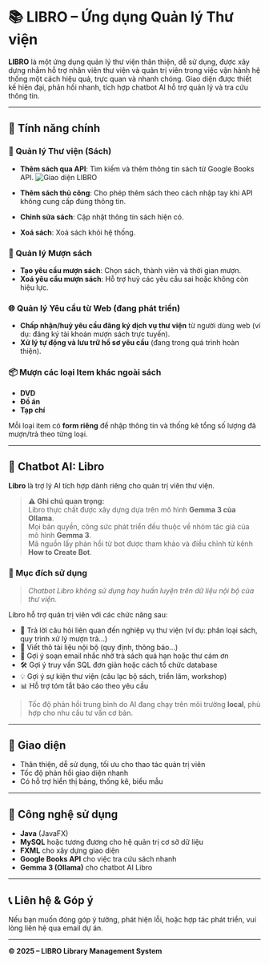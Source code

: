 # 📚 LIBRO – Ứng dụng Quản lý Thư viện

**LIBRO** là một ứng dụng quản lý thư viện thân thiện, dễ sử dụng, được xây dựng nhằm hỗ trợ nhân viên thư viện và quản trị viên trong việc vận hành hệ thống một cách hiệu quả, trực quan và nhanh chóng. Giao diện được thiết kế hiện đại, phản hồi nhanh, tích hợp chatbot AI hỗ trợ quản lý và tra cứu thông tin.

---

## 🧩 Tính năng chính

### 📖 Quản lý Thư viện (Sách)
- **Thêm sách qua API**: Tìm kiếm và thêm thông tin sách từ Google Books API.
![Giao diện LIBRO](assets/addBookAPI.png "Giao diện thêm sách qua API")

- **Thêm sách thủ công**: Cho phép thêm sách theo cách nhập tay khi API không cung cấp đúng thông tin.
- **Chỉnh sửa sách**: Cập nhật thông tin sách hiện có.
- **Xoá sách**: Xoá sách khỏi hệ thống.

### 📕 Quản lý Mượn sách
- **Tạo yêu cầu mượn sách**: Chọn sách, thành viên và thời gian mượn.
- **Xoá yêu cầu mượn sách**: Hỗ trợ huỷ các yêu cầu sai hoặc không còn hiệu lực.

### 🌐 Quản lý Yêu cầu từ Web (đang phát triển)
- **Chấp nhận/huỷ yêu cầu đăng ký dịch vụ thư viện** từ người dùng web (ví dụ: đăng ký tài khoản mượn sách trực tuyến).
- **Xử lý tự động và lưu trữ hồ sơ yêu cầu** (đang trong quá trình hoàn thiện).

### 📦 Mượn các loại Item khác ngoài sách
- **DVD**
- **Đồ án**
- **Tạp chí**

Mỗi loại item có **form riêng** để nhập thông tin và thống kê tổng số lượng đã mượn/trả theo từng loại.

---

## 🤖 Chatbot AI: Libro

**Libro** là trợ lý AI tích hợp dành riêng cho quản trị viên thư viện.

> **⚠️ Ghi chú quan trọng:**  
> Libro thực chất được xây dựng dựa trên mô hình **Gemma 3 của Ollama**.  
> Mọi bản quyền, công sức phát triển đều thuộc về nhóm tác giả của mô hình **Gemma 3**.  
> Mã nguồn lấy phản hồi từ bot được tham khảo và điều chỉnh từ kênh **How to Create Bot**.

### 📌 Mục đích sử dụng
> *Chatbot Libro không sử dụng hay huấn luyện trên dữ liệu nội bộ của thư viện.*

Libro hỗ trợ quản trị viên với các chức năng sau:
- 🧠 Trả lời câu hỏi liên quan đến nghiệp vụ thư viện (ví dụ: phân loại sách, quy trình xử lý mượn trả…)
- 📄 Viết thô tài liệu nội bộ (quy định, thông báo…)
- 🧾 Gợi ý soạn email nhắc nhở trả sách quá hạn hoặc thư cảm ơn
- 🛠️ Gợi ý truy vấn SQL đơn giản hoặc cách tổ chức database
- 💡 Gợi ý sự kiện thư viện (câu lạc bộ sách, triển lãm, workshop)
- 📊 Hỗ trợ tóm tắt báo cáo theo yêu cầu

> Tốc độ phản hồi trung bình do AI đang chạy trên môi trường **local**, phù hợp cho nhu cầu tư vấn cơ bản.

---

## 🎨 Giao diện
- Thân thiện, dễ sử dụng, tối ưu cho thao tác quản trị viên
- Tốc độ phản hồi giao diện nhanh
- Có hỗ trợ hiển thị bảng, thống kê, biểu mẫu

---

## 📂 Công nghệ sử dụng
- **Java** (JavaFX)
- **MySQL** hoặc tương đương cho hệ quản trị cơ sở dữ liệu
- **FXML** cho xây dựng giao diện
- **Google Books API** cho việc tra cứu sách nhanh
- **Gemma 3 (Ollama)** cho chatbot AI Libro

---

## 📞 Liên hệ & Góp ý
Nếu bạn muốn đóng góp ý tưởng, phát hiện lỗi, hoặc hợp tác phát triển, vui lòng liên hệ qua email dự án.

---

**© 2025 – LIBRO Library Management System**
